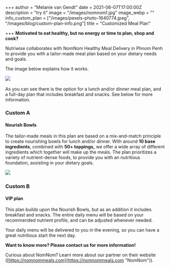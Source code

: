 +++
author = "Melanie van Gendt"
date = 2021-06-07T17:00:00Z
description = "try it"
image = "/images/nomnom1.jpg"
image_webp = ""
info_custom_plan = ["/images/pexels-photo-1640774.jpeg", "/images/blog/custom-plan-info.png"]
title = "Customized Meal Plan"

+++
**Motivated to eat healthy, but no energy or time to plan, shop and cook?**

Nutriwise collaborates with NomNom Healthy Meal Delivery in Phnom Penh to provide you with a tailor-made meal plan based on your dietary needs and goals.

The image below explains how it works.
  

![](/images/custom-plan-info.png#img-thumbnail)  

As you can see there is the option for a lunch and/or dinner meal plan, and a full-day plan that includes breakfast and snacks. See below for more information.

### Custom A

#### Nourish Bowls

The tailor-made meals in this plan are based on a mix-and-match principle to create nourishing bowls for lunch and/or dinner. With around **10 base ingredients**, combined with **50+ toppings,** we offer a wide array of different ingredients which together will make up the meals. The plan prioritizes a variety of nutrient-dense foods, to provide you with an nutritious foundation, assisting in your dietary goals.

![](/images/nourish.png#img-nourish)
 
 

### Custom B

#### VIP plan

This plan builds upon the Nourish Bowls, but as an addition it includes breakfast and snacks. The entire daily menu will be based on your recommended nutrient profile, and can be adjusted whenever needed.

Your daily menu will be delivered to you in the evening, so you can have a great nutritious start the next day.

**Want to know more? Please contact us for more information!**

Curious about NomNom? Learn more about our partner on their website ([https://nomnommeals.com](https://nomnommeals.com "NomNom")).